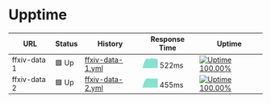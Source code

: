 # Upptime

<!--start: status pages-->
<!-- This summary is generated by Upptime (https://github.com/upptime/upptime) -->
<!-- Do not edit this manually, your changes will be overwritten -->

| URL          | Status | History                                                                                       | Response Time                                                                     | Uptime                                                                                                                                                                                                           |
| ------------ | ------ | --------------------------------------------------------------------------------------------- | --------------------------------------------------------------------------------- | ---------------------------------------------------------------------------------------------------------------------------------------------------------------------------------------------------------------- |
| ffxiv-data 1 | 🟩 Up  | [ffxiv-data-1.yml](https://github.com/dlunch/upptime/commits/master/history/ffxiv-data-1.yml) | <img alt="Response time graph" src="./graphs/ffxiv-data-1.png" height="20"> 522ms | [![Uptime 100.00%](https://img.shields.io/endpoint?url=https%3A%2F%2Fraw.githubusercontent.com%2Fdlunch%2Fupptime%2Fmaster%2Fapi%2Fffxiv-data-1%2Fuptime.json)](https://upptime.dlunch.net/history/ffxiv-data-1) |
| ffxiv-data 2 | 🟩 Up  | [ffxiv-data-2.yml](https://github.com/dlunch/upptime/commits/master/history/ffxiv-data-2.yml) | <img alt="Response time graph" src="./graphs/ffxiv-data-2.png" height="20"> 455ms | [![Uptime 100.00%](https://img.shields.io/endpoint?url=https%3A%2F%2Fraw.githubusercontent.com%2Fdlunch%2Fupptime%2Fmaster%2Fapi%2Fffxiv-data-2%2Fuptime.json)](https://upptime.dlunch.net/history/ffxiv-data-2) |

<!--end: status pages-->

